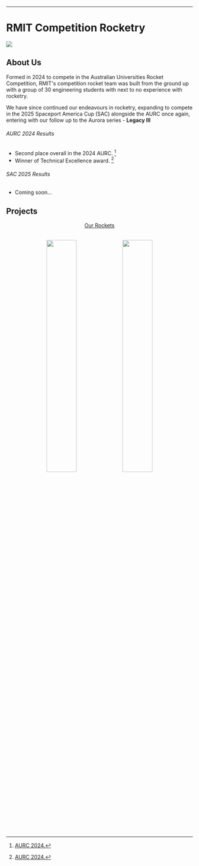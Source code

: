 ---

<!-- <div align='center'> -->
</div>  

# RMIT Competition Rocketry

<img src='https://github.com/user-attachments/assets/f2544e07-c04e-4f6d-bff9-252bebe5b097'/>
</div>

## About Us
Formed in 2024 to compete in the Australian Universities Rocket Competition, RMIT's competition rocket team was built from the ground up with a group of 30 engineering students with next to no experience with rocketry.

We have since continued our endeavours in rocketry, expanding to compete in the 2025 Spaceport America Cup (SAC) alongside the AURC once again, entering with our follow up to the Aurora series - **Legacy III**<br>

###### AURC 2024 Results
- Second place overall in the 2024 AURC. [^1]
- Winner of Technical Excellence award. [^1]

###### SAC 2025 Results
- Coming soon...

## Projects
  
<div align='center'>
  <ins><emph></emph>Our Rockets</ins>
</div><br>

<p float='left' align='center'>
<img src='https://github.com/user-attachments/assets/1a8a24ce-f50f-44e4-a764-22cd45d28d2a' width=40%/>
<img src='https://github.com/user-attachments/assets/855c155b-fad8-413d-8dd9-f0309a905a49' width=40%/>
</p><br>

[^1]: [AURC 2024.](https://aurc.ayaa.com.au/2024-results/)
